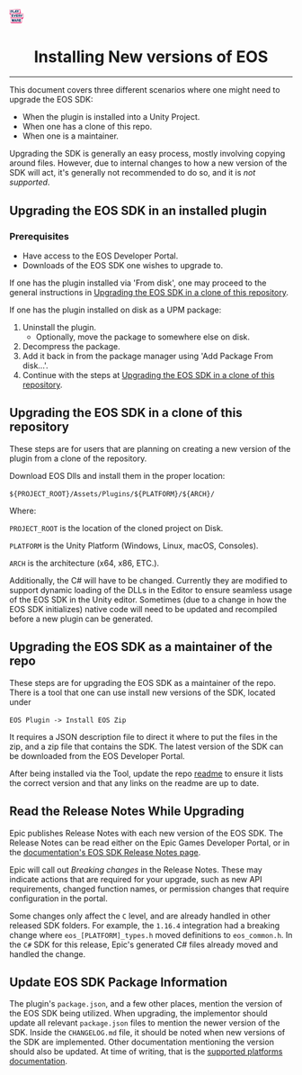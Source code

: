 <a href="/com.playeveryware.eos/README.md"><img src="/com.playeveryware.eos/Documentation~/images/PlayEveryWareLogo.gif" alt="README.md" width="5%"/></a>

# <div align="center">Installing New versions of EOS</div>
---

This document covers three different scenarios where one might need to upgrade the EOS SDK:
 * When the plugin is installed into a Unity Project.
 * When one has a clone of this repo.
 * When one is a maintainer.

Upgrading the SDK is generally an easy process, mostly involving copying around files.
However, due to internal changes to how a new version of the SDK will act, it's generally 
not recommended to do so, and it is _not supported_.

## Upgrading the EOS SDK in an installed plugin

### Prerequisites
* Have access to the EOS Developer Portal.
* Downloads of the EOS SDK one wishes to upgrade to.

If one has the plugin installed via 'From disk', one may proceed to the general
instructions in [Upgrading the EOS SDK in a clone of this repository](#upgrading-the-eos-sdk-in-a-clone-of-this-repository).

If one has the plugin installed on disk as a UPM package: 
1. Uninstall the plugin.
    * Optionally, move the package to somewhere else on disk.
2. Decompress the package.
3. Add it back in from the package manager  using 'Add Package From disk...'.
4. Continue with the steps at [Upgrading the EOS SDK in a clone of this repository](#upgrading-the-eos-sdk-in-a-clone-of-this-repository).



## Upgrading the EOS SDK in a clone of this repository
These steps are for users that are planning on creating a new version of the plugin
from a clone of the repository.

Download EOS Dlls and install them in the proper location:

`${PROJECT_ROOT}/Assets/Plugins/${PLATFORM}/${ARCH}/`

Where:

`PROJECT_ROOT` is the location of the cloned project on Disk.

`PLATFORM` is the Unity Platform (Windows, Linux, macOS, Consoles).

`ARCH` is the architecture (x64, x86, ETC.).

Additionally, the C# will have to be changed. Currently they are modified
to support dynamic loading of the DLLs in the Editor to ensure seamless 
usage of the EOS SDK in the Unity editor. Sometimes (due to a change in how
the EOS SDK initializes) native code will need to be updated and recompiled before a
new plugin can be generated.


## Upgrading the EOS SDK as a maintainer of the repo
These steps are for upgrading the EOS SDK as a maintainer of the repo.
There is a tool that one can use install new versions of the SDK, located under

`EOS Plugin -> Install EOS Zip`

It requires a JSON description file to direct it where to put the files in the zip,
and a zip file that contains the SDK. The latest version of the SDK can be downloaded from
the EOS Developer Portal.

After being installed via the Tool, update the repo [readme](/com.playeveryware.eos/README.md) to ensure it lists the correct version
and that any links on the readme are up to date.

## Read the Release Notes While Upgrading
Epic publishes Release Notes with each new version of the EOS SDK.
The Release Notes can be read either on the Epic Games Developer Portal,
or in the [documentation's EOS SDK Release Notes page](https://dev.epicgames.com/docs/epic-online-services/release-notes).

Epic will call out *Breaking changes* in the Release Notes.
These may indicate actions that are required for your upgrade, such as new API requirements,
changed function names, or permission changes that require configuration in the portal.

Some changes only affect the `C` level, and are already handled in other released SDK folders.
For example, the `1.16.4` integration had a breaking change where `eos_[PLATFORM]_types.h` moved
definitions to `eos_common.h`. In the `C#` SDK for this release, Epic's generated C# files
already moved and handled the change.

## Update EOS SDK Package Information
The plugin's `package.json`, and a few other places, mention the version of the EOS SDK being utilized.
When upgrading, the implementor should update all relevant `package.json` files to mention the newer version of the SDK.
Inside the `CHANGELOG.md` file, it should be noted when new versions of the SDK are implemented.
Other documentation mentioning the version should also be updated. At time of writing, that is the [supported platforms documentation](.\supported_platforms.md).